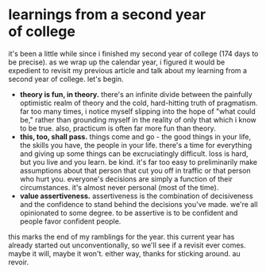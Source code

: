# learnings from a second year of college

it's been a little while since i finished my second year of college (174 days to be precise). as we wrap up the calendar year, i figured it would be expedient to revisit my previous article and talk about my learning from a second year of college. let's begin.

- **theory is fun, in theory.** there's an infinite divide between the painfully optimistic realm of theory and the cold, hard-hitting truth of pragmatism. far too many times, i notice myself slipping into the hope of "what could be," rather than grounding myself in the reality of only that which i know to be true. also, practicum is often far more fun than theory.
- **this, too, shall pass.** things come and go - the good things in your life, the skills you have, the people in your life. there's a time for everything and giving up some things can be excruciatingly difficult. loss is hard, but you live and you learn.
be kind. it's far too easy to preliminarily make assumptions about that person that cut you off in traffic or that person who hurt you. everyone's decisions are simply a function of their circumstances. it's almost never personal (most of the time).
- **value assertiveness.** assertiveness is the combination of decisiveness and the confidence to stand behind the decisions you've made. we're all opinionated to some degree. to be assertive is to be confident and people favor confident people.

this marks the end of my ramblings for the year. this current year has already started out unconventionally, so we'll see if a revisit ever comes. maybe it will, maybe it won't. either way, thanks for sticking around. au revoir.
